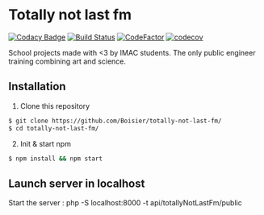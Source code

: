 # Totally not last fm 

[![Codacy Badge](https://api.codacy.com/project/badge/Grade/93d66758d3ab4798bb8245830c8fd785)](https://app.codacy.com/app/valentin_8/Totally-not-Last-fm?utm_source=github.com&utm_medium=referral&utm_content=Boisier/Totally-not-Last-fm&utm_campaign=badger)
[![Build Status](https://travis-ci.org/Boisier/Totally-not-Last-fm.svg?branch=dev)](https://travis-ci.org/Boisier/Totally-not-Last-fm)
[![CodeFactor](https://www.codefactor.io/repository/github/boisier/totally-not-last-fm/badge)](https://www.codefactor.io/repository/github/boisier/totally-not-last-fm) 
[![codecov](https://codecov.io/gh/Boisier/Totally-not-Last-fm/branch/dev/graph/badge.svg)](https://codecov.io/gh/Boisier/Totally-not-Last-fm)

School projects made with <3 by IMAC students. The only public engineer training combining art and science.

## Installation

1. Clone this repository
```bash
$ git clone https://github.com/Boisier/totally-not-last-fm/
$ cd totally-not-last-fm/
```

2. Init & start npm
```bash
$ npm install && npm start
```


## Launch server in localhost

Start the server : php -S localhost:8000 -t api/totallyNotLastFm/public
